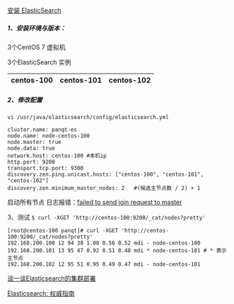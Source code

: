 [安装 ElasticSearch](05-安装-ElasticSearch.md)

##### 1、安装环境与版本：

3个CentOS 7 虚拟机

3个ElasticSearch 实例

| centos-100 | centos-101 | centos-102 | 
| --------------- | --------------- | --------------- | 

##### 2、修改配置
```vi /usr/java/elasticsearch/config/elasticsearch.yml```
```
cluster.name: panqt-es
node.name: node-centos-100
node.master: true
node.data: true
network.host: centos-100 #本机ip
http.port: 9200
transport.tcp.port: 9300
discovery.zen.ping.unicast.hosts: ["centos-100", "centos-101", "centos-102"]
discovery.zen.minimum_master_nodes: 2   #(候选主节点数 / 2) + 1
```
启动所有节点
日志报错：[failed to send join request to master](https://blog.csdn.net/diyiday/article/details/83926488)

3、测试
```$ curl -XGET 'http://centos-100:9200/_cat/nodes?pretty'```

```
[root@centos-100 panqt]# curl -XGET 'http://centos-100:9200/_cat/nodes?pretty'
192.168.200.100 12 94 38 1.08 0.56 0.52 mdi - node-centos-100
192.168.200.101 13 95 47 0.92 0.51 0.48 mdi * node-centos-101 # * 表示主节点
192.168.200.102 12 95 51 0.95 0.49 0.47 mdi - node-centos-101
```

[谈一谈Elasticsearch的集群部署](https://blog.csdn.net/zwgdft/article/details/54585644)

[Elasticsearch: 权威指南](https://www.elastic.co/guide/cn/elasticsearch/guide/current/index.html)